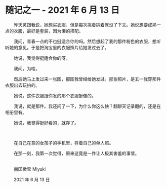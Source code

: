 # 随记之一 - 2021 年 6 月 13 日

　　昨天灵跟我说，她想买衣服，但是每次挑着挑着就没了下文。她说想要成熟一点的衣服，最好是套装，因为懒的搭配。

　　我问，青春一点的不也挺适合你的吗。然后想起了我的那件粉色的衣服，想听听她的意见。于是把淘宝里的衣服照片给她发过去了。

　　她说，我觉得挺适合你的呀。

　　我问，为啥。

　　然后她马上发过来一张图，那图我曾经给她发过。那张照片，是五一我穿那件衣服出去玩拍的。

　　她说，这件衣服跟你发的那个衣服挺像的。

　　我说，就是那件。我还问了一下，为什么你这么快？翻聊天记录翻的，还是在相册里有。

　　她说，我觉得挺好看的，就存了。

<br>

　　在自己在意的女孩子的手机里，存着自己的单人照。

　　在那一刻，我第一次觉得，原来这竟是一件让人极其害羞的事情。


<br>
　　南国微雪 Miyuki

　　2021 年 6 月 13 日


